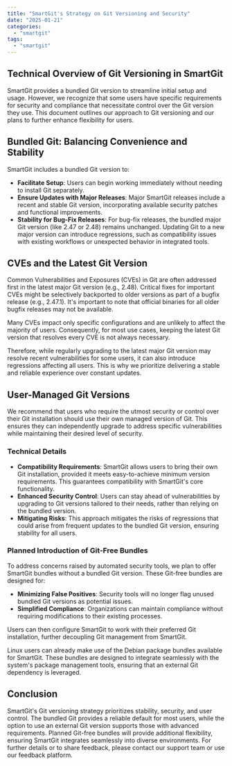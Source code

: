 ```yaml
---
title: "SmartGit's Strategy on Git Versioning and Security"
date: "2025-01-21"
categories:
  - "smartgit"
tags:
  - "smartgit"
---
```


## Technical Overview of Git Versioning in SmartGit

SmartGit provides a bundled Git version to streamline initial setup and usage. However, we recognize that some users have specific requirements for security and compliance that necessitate control over the Git version they use. This document outlines our approach to Git versioning and our plans to further enhance flexibility for users.

## Bundled Git: Balancing Convenience and Stability

SmartGit includes a bundled Git version to:

- **Facilitate Setup**: Users can begin working immediately without needing to install Git separately.
- **Ensure Updates with Major Releases**: Major SmartGit releases include a recent and stable Git version, incorporating available security patches and functional improvements.
- **Stability for Bug-Fix Releases**: For bug-fix releases, the bundled major Git version (like 2.47 or 2.48) remains unchanged. Updating Git to a new major version can introduce regressions, such as compatibility issues with existing workflows or unexpected behavior in integrated tools.

## CVEs and the Latest Git Version

Common Vulnerabilities and Exposures (CVEs) in Git are often addressed first in the latest major Git version (e.g., 2.48). Critical fixes for important CVEs might be selectively backported to older versions as part of a bugfix release (e.g., 2.47.1). It's important to note that official binaries for all older bugfix releases may not be available.

Many CVEs impact only specific configurations and are unlikely to affect the majority of users. Consequently, for most use cases, keeping the latest Git version that resolves every CVE is not always necessary.

Therefore, while regularly upgrading to the latest major Git version may resolve recent vulnerabilities for some users, it can also introduce regressions affecting all users. This is why we prioritize delivering a stable and reliable experience over constant updates.

## User-Managed Git Versions

We recommend that users who require the utmost security or control over their Git installation should use their own managed version of Git. This ensures they can independently upgrade to address specific vulnerabilities while maintaining their desired level of security.

### Technical Details

- **Compatibility Requirements**: SmartGit allows users to bring their own Git installation, provided it meets easy-to-achieve minimum version requirements. This guarantees compatibility with SmartGit's core functionality.
- **Enhanced Security Control**: Users can stay ahead of vulnerabilities by upgrading to Git versions tailored to their needs, rather than relying on the bundled version.
- **Mitigating Risks**: This approach mitigates the risks of regressions that could arise from frequent updates to the bundled Git version, ensuring stability for all users.

### Planned Introduction of Git-Free Bundles

To address concerns raised by automated security tools, we plan to offer SmartGit bundles without a bundled Git version. These Git-free bundles are designed for:

- **Minimizing False Positives**: Security tools will no longer flag unused bundled Git versions as potential issues.
- **Simplified Compliance**: Organizations can maintain compliance without requiring modifications to their existing processes.

Users can then configure SmartGit to work with their preferred Git installation, further decoupling Git management from SmartGit.

Linux users can already make use of the Debian package bundles available for SmartGit. These bundles are designed to integrate seamlessly with the system's package management tools, ensuring that an external Git dependency is leveraged.

## Conclusion

SmartGit's Git versioning strategy prioritizes stability, security, and user control. The bundled Git provides a reliable default for most users, while the option to use an external Git version supports those with advanced requirements. Planned Git-free bundles will provide additional flexibility, ensuring SmartGit integrates seamlessly into diverse environments. For further details or to share feedback, please contact our support team or use our feedback platform.
